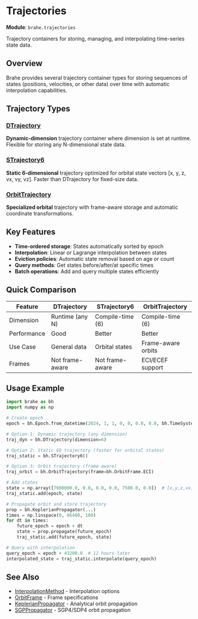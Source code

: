 # Trajectories

**Module**: `brahe.trajectories`

Trajectory containers for storing, managing, and interpolating time-series state data.

## Overview

Brahe provides several trajectory container types for storing sequences of states (positions, velocities, or other data) over time with automatic interpolation capabilities.

## Trajectory Types

### [DTrajectory](dtrajectory.md)
**Dynamic-dimension** trajectory container where dimension is set at runtime. Flexible for storing any N-dimensional state data.

### [STrajectory6](strajectory6.md)
**Static 6-dimensional** trajectory optimized for orbital state vectors [x, y, z, vx, vy, vz]. Faster than DTrajectory for fixed-size data.

### [OrbitTrajectory](orbit_trajectory.md)
**Specialized orbital** trajectory with frame-aware storage and automatic coordinate transformations.

## Key Features

- **Time-ordered storage**: States automatically sorted by epoch
- **Interpolation**: Linear or Lagrange interpolation between states
- **Eviction policies**: Automatic state removal based on age or count
- **Query methods**: Get states before/after/at specific times
- **Batch operations**: Add and query multiple states efficiently

## Quick Comparison

| Feature | DTrajectory | STrajectory6 | OrbitTrajectory |
|---------|-------------|--------------|-----------------|
| Dimension | Runtime (any N) | Compile-time (6) | Compile-time (6) |
| Performance | Good | Better | Better |
| Use Case | General data | Orbital states | Frame-aware orbits |
| Frames | Not frame-aware | Not frame-aware | ECI/ECEF support |

## Usage Example

```python
import brahe as bh
import numpy as np

# Create epoch
epoch = bh.Epoch.from_datetime(2024, 1, 1, 0, 0, 0.0, 0.0, bh.TimeSystem.UTC)

# Option 1: Dynamic trajectory (any dimension)
traj_dyn = bh.DTrajectory(dimension=6)

# Option 2: Static 6D trajectory (faster for orbital states)
traj_static = bh.STrajectory6()

# Option 3: Orbit trajectory (frame-aware)
traj_orbit = bh.OrbitTrajectory(frame=bh.OrbitFrame.ECI)

# Add states
state = np.array([7000000.0, 0.0, 0.0, 0.0, 7500.0, 0.0])  # [x,y,z,vx,vy,vz]
traj_static.add(epoch, state)

# Propagate orbit and store trajectory
prop = bh.KeplerianPropagator(...)
times = np.linspace(0, 86400, 100)
for dt in times:
    future_epoch = epoch + dt
    state = prop.propagate(future_epoch)
    traj_static.add(future_epoch, state)

# Query with interpolation
query_epoch = epoch + 43200.0  # 12 hours later
interpolated_state = traj_static.interpolate(query_epoch)
```

## See Also

- [InterpolationMethod](../orbits/enums.md#interpolationmethod) - Interpolation options
- [OrbitFrame](../orbits/enums.md#orbitframe) - Frame specifications
- [KeplerianPropagator](../orbits/keplerian_propagator.md) - Analytical orbit propagation
- [SGPPropagator](../orbits/sgp_propagator.md) - SGP4/SDP4 orbit propagation
